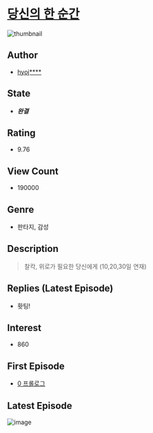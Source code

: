 # [당신의 한 순간](https://comic.naver.com/bestChallenge/list?titleId=709020)
![thumbnail](https://image-comic.pstatic.net/user_contents_data/challenge_comic/2018/03/20/316523/thumbnail_202x164b2057db0_7fdf_4a49_9ec0_054892a5c4cd_00001620.JPEG)

## Author
- [hyoj****](https://comic.naver.com/artistTitle?id=316523)

## State
- ***완결***

## Rating
- 9.76

## View Count
- 190000

## Genre
- 판타지, 감성

## Description
> 찰칵, 위로가 필요한 당신에게 (10,20,30일 연재)

## Replies (Latest Episode)
- 홧팅!

## Interest
- 860

## First Episode
- [0 프롤로그](https://comic.naver.com/bestChallenge/detail?titleId=709020&no=1)

## Latest Episode
![image](https://image-comic.pstatic.net/user_contents_data/challenge_comic/2019/10/11/316523/upload_7147830956725986406.jpeg)
